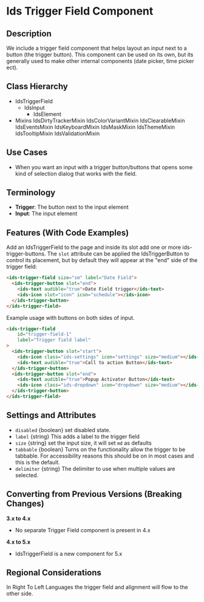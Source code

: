 # Ids Trigger Field Component

## Description

We include a trigger field component that helps layout an input next to a button (the trigger button). This component can be used on its own, but its generally used to make other internal components (date picker, time picker ect).

## Class Hierarchy

- IdsTriggerField
  - IdsInput
    - IdsElement
- Mixins
  IdsDirtyTrackerMixin
  IdsColorVariantMixin
  IdsClearableMixin
  IdsEventsMixin
  IdsKeyboardMixin
  IdsMaskMixin
  IdsThemeMixin
  IdsTooltipMixin
  IdsValidationMixin

## Use Cases

- When you want an input with a trigger button/buttons that opens some kind of selection dialog that works with the field.

## Terminology

- **Trigger**: The button next to the input element
- **Input**: The input element

## Features (With Code Examples)

Add an IdsTriggerField to the page and inside its slot add one or more ids-trigger-buttons.  The `slot` attribute can be applied the IdsTriggerButton to control its placement, but by default they will appear at the "end" side of the trigger field:

```html
<ids-trigger-field size="sm" label="Date Field">
  <ids-trigger-button slot="end">
    <ids-text audible="true">Date Field trigger</ids-text>
    <ids-icon slot="icon" icon="schedule"></ids-icon>
  </ids-trigger-button>
</ids-trigger-field>
```

Example usage with buttons on both sides of input.

```html
<ids-trigger-field
    id="trigger-field-1"
    label="Trigger field label"
>
  <ids-trigger-button slot="start">
    <ids-icon class="ids-settings" icon="settings" size="medium"></ids-icon>
    <ids-text audible="true">Call to action Button</ids-text>
  </ids-trigger-button>
  <ids-trigger-button slot="end">
    <ids-text audible="true">Popup Activator Button</ids-text>
    <ids-icon class="ids-dropdown" icon="dropdown" size="medium"></ids-icon>
  </ids-trigger-button>
</ids-trigger-field>
```

## Settings and Attributes

- `disabled` {boolean} set disabled state.
- `label` {string} This adds a label to the trigger field
- `size` {string} set the input size, it will set `md` as defaults
- `tabbable` {boolean} Turns on the functionality allow the trigger to be tabbable. For accessibility reasons this should be on in most cases and this is the default.
- `delimiter` {string} The delimiter to use when multiple values are selected.

## Converting from Previous Versions (Breaking Changes)

**3.x to 4.x**

- No separate Trigger Field component is present in 4.x

**4.x to 5.x**

- IdsTriggerField is a new component for 5.x

## Regional Considerations

In Right To Left Languages the trigger field and alignment will flow to the other side.
